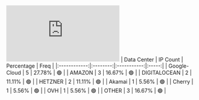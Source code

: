 ![Diagramm](https://github.com/obajay/StateSync-snapshots/blob/main/Projects/Xpla/1/README.md)
| Data Center | IP Count | Percentage | Freq |
|:------------:|:--------:|:-----------:|:-----:|
| Google-Cloud | 5 | 27.78% | 🟢 |
| AMAZON | 3 | 16.67% | 🟢 |
| DIGITALOCEAN | 2 | 11.11% | 🟢 |
| HETZNER | 2 | 11.11% | 🟢 |
| Akamai | 1 | 5.56% | 🟢 |
| Cherry | 1 | 5.56% | 🟢 |
| OVH | 1 | 5.56% | 🟢 |
| OTHER | 3 | 16.67% | 🟢 |